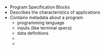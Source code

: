 - Program Specification Blocks
- Describes the characteristics of applications
- Contains metadata about a program
	- programming language
	- inputs (like terminal specs)
	- data definitions
	-
	-